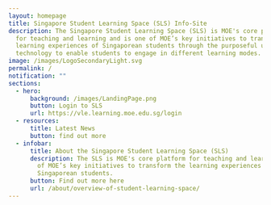 ```yaml
---
layout: homepage
title: Singapore Student Learning Space (SLS) Info-Site
description: The Singapore Student Learning Space (SLS) is MOE's core platform
  for teaching and learning and is one of MOE’s key initiatives to transform the
  learning experiences of Singaporean students through the purposeful use of
  technology to enable students to engage in different learning modes.
image: /images/LogoSecondaryLight.svg
permalink: /
notification: ""
sections:
  - hero:
      background: /images/LandingPage.png
      button: Login to SLS
      url: https://vle.learning.moe.edu.sg/login
  - resources:
      title: Latest News
      button: find out more
  - infobar:
      title: About the Singapore Student Learning Space (SLS)
      description: The SLS is MOE's core platform for teaching and learning and is one
        of MOE’s key initiatives to transform the learning experiences of
        Singaporean students.
      button: Find out more here
      url: /about/overview-of-student-learning-space/
---
```


